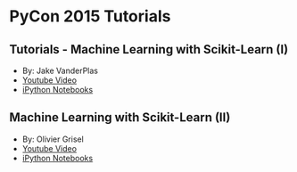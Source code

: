 
# PyCon 2015 Tutorials

## Tutorials - Machine Learning with Scikit-Learn (I) 

* By: Jake VanderPlas
* [Youtube Video](https://www.youtube.com/watch?v=L7R4HUQ-eQ0)
* [iPython Notebooks](https://github.com/jakevdp/sklearn_pycon2015)

## Machine Learning with Scikit-Learn (II)

* By: Olivier Grisel
* [Youtube Video](https://www.youtube.com/watch?v=oGqGxvqA9-k)
* [iPython Notebooks](https://github.com/ogrisel/parallel_ml_tutorial)
